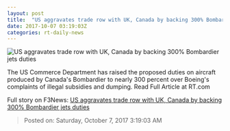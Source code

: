 ```yaml
---
layout: post
title:  "US aggravates trade row with UK, Canada by backing 300% Bombardier jets duties"
date: 2017-10-07 03:19:03Z
categories: rt-daily-news
---
```


![US aggravates trade row with UK, Canada by backing 300% Bombardier jets duties](https://cdni.rt.com/files/2017.10/article/59d840fefc7e9335688b4567.jpg)

The US Commerce Department has raised the proposed duties on aircraft produced by Canada's Bombardier to nearly 300 percent over Boeing's complaints of illegal subsidies and dumping. Read Full Article at RT.com


Full story on F3News: [US aggravates trade row with UK, Canada by backing 300% Bombardier jets duties](http://www.f3nws.com/n/4vmHfB)

> Posted on: Saturday, October 7, 2017 3:19:03 AM
